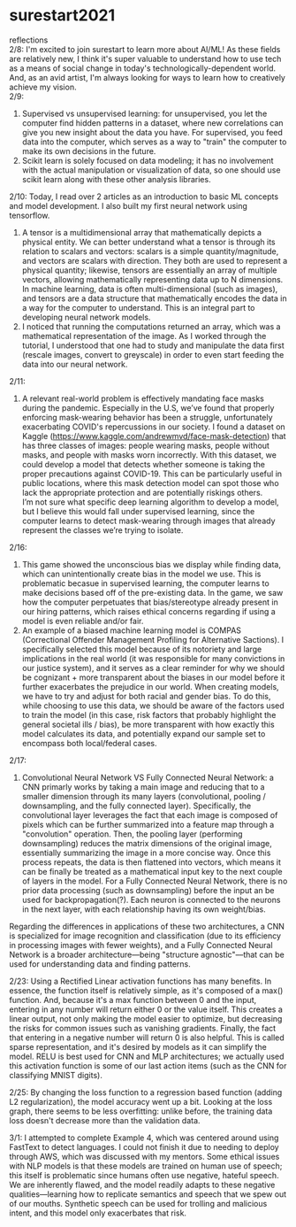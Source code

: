 # surestart2021
reflections  
2/8: I'm excited to join surestart to learn more about AI/ML! As these fields are relatively new, I think it's super valuable to understand how to use tech as a means of social change in today's technologically-dependent world. And, as an avid artist, I'm always looking for ways to learn how to creatively achieve my vision.   
2/9: 
1. Supervised vs unsupervised learning: for unsupervised, you let the computer find hidden patterns in a dataset, where new correlations can give you new insight about the data you have. For supervised, you feed data into the computer, which serves as a way to "train" the computer to make its own decisions in the future.   
2. Scikit learn is solely focused on data modeling; it has no involvement with the actual manipulation or visualization of data, so one should use scikit learn along with these other analysis libraries.  

2/10: Today, I read over 2 articles as an introduction to basic ML concepts and model development. I also built my first neural network using tensorflow.   
1. A tensor is a multidimensional array that mathematically depicts a physical entity. We can better understand what a tensor is through its relation to scalars and vectors: scalars is a simple quantity/magnitude, and vectors are scalars with direction. They both are used to represent a physical quantity; likewise, tensors are essentially an array of multiple vectors, allowing mathematically representing data up to N dimensions. In machine learning, data is often multi-dimensional (such as images), and tensors are a data structure that mathematically encodes the data in a way for the computer to understand. This is an integral part to developing neural network models.   
2. I noticed that running the computations returned an array, which was a mathematical representation of the image. As I worked through the tutorial, I understood that one had to study and manipulate the data first (rescale images, convert to greyscale) in order to even start feeding the data into our neural network.  

2/11:
1. A relevant real-world problem is effectively mandating face masks during the pandemic. Especially in the U.S, we’ve found that properly enforcing mask-wearing behavior has been a struggle, unfortunately exacerbating COVID's repercussions in our society.  I found a dataset on Kaggle (https://www.kaggle.com/andrewmvd/face-mask-detection)  that has three classes of images: people wearing masks, people without masks, and people with masks worn incorrectly. With this dataset, we could develop a model that detects whether someone is taking the proper precautions against COVID-19. This can be particularly useful in public locations, where this mask detection model can spot those who lack the appropriate protection and are potentially riskings others.  
I’m not sure what specific deep learning algorithm to develop a model, but I believe this would fall under supervised learning, since the computer learns to detect mask-wearing through images that already represent the classes we’re trying to isolate. 

2/16:
1. This game showed the unconscious bias we display while finding data, which can unintentionally create bias in the model we use. This is problematic becasue in supervised learning, the computer learns to make decisions based off of the pre-existing data. In the game, we saw how the computer perpetuates that bias/stereotype already present in our hiring patterns, which raises ethical concerns regarding if using a model is even reliable and/or fair. 
2. An example of a biased machine learning model is COMPAS (Correctional Offender Management Profiling for Alternative Sactions). I specifically selected this model because of its notoriety and large implications in the real world (it was responsible for many convictions in our justice system), and it serves as a clear reminder for why we should be cognizant + more transparent about the biases in our model before it further exacerbates the prejudice in our world. When creating models, we have to try and adjust for both racial and gender bias. To do this, while choosing to use this data, we should be aware of the factors used to train the model (in this case, risk factors that probably highlight the general societal ills / bias), be more transparent with how exactly this model calculates its data, and potentially expand our sample set to encompass both local/federal cases. 

2/17:
1. Convolutional Neural Network VS Fully Connected Neural Network: a CNN primarly works by taking a main image and reducing that to a smaller dimension through its many layers (convolutional, pooling / downsampling, and the fully connected layer). Specifically, the convolutional layer leverages the fact that each image is composed of pixels which can be further summarized into a feature map through a "convolution" operation. Then, the pooling layer (performing downsampling)  reduces the matrix dimensions of the original image, essentially summarizing the image in a more concise way. Once this process repeats, the data is then flattened into vectors, which means it can be finally be treated as a mathematical input key to the next couple of layers in the model. For a Fully Connected Neural Network, there is no prior data processing (such as downsampling) before the input an be used for backpropagation(?). Each neuron is connected to the neurons in the next layer, with each relationship having its own weight/bias.   

Regarding the differences in applications of these two architectures, a CNN is specialized for image recognition and classification (due to its efficiency in processing images with fewer weights), and a Fully Connected Neural Network is a broader architecture––being "structure agnostic"––that can be used for understanding data and finding patterns. 

2/23:
Using a Rectified Linear activation functions has many benefits. In essence, the function itself is relatively simple, as it's composed of a max() function. And, because it's a max function between 0 and the input, entering in any number will return either 0 or the value itself. This creates a linear output, not only making the model easier to optimize, but decreasing the risks for common issues such as vanishing gradients. Finally, the fact that entering in a negative number will return 0 is also helpful. This is called sparse representation, and it's desired by models as it can simplify the model. RELU is best used for CNN and MLP architectures; we actually used this activation function is some of our last action items (such as the CNN for classifying MNIST digits).  

2/25:
By changing the loss function to a regression based function (adding L2 regularization), the model accuracy went up a bit. Looking at the loss graph, there seems to be less overfitting: unlike before, the training data loss doesn't decrease more than the validation data.  

3/1: 
I attempted to complete Example 4, which was centered around using FastText to detect languages. I could not finish it due to needing to deploy through AWS, which was discussed with my mentors. Some ethical issues with NLP models is that these models are trained on human use of speech; this itself is problematic since humans often use negative, hateful speech. We are inherently flawed, and the model readily adapts to these negative qualities––learning how to replicate semantics and speech that we spew out of our mouths. Synthetic speech can be used for trolling and malicious intent, and this model only exacerbates that risk. 
